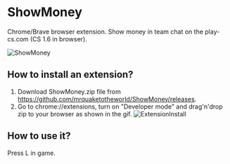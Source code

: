 # ShowMoney
Chrome/Brave browser extension. Show money in team chat on the play-cs.com (CS 1.6 in browser).

![ShowMoney](https://user-images.githubusercontent.com/53916002/232310285-5ced962b-8ecc-44a9-ad43-fecf6c9df61c.png)

## How to install an extension?
1) Download ShowMoney.zip file from https://github.com/mrquaketotheworld/ShowMoney/releases.
2) Go to chrome://extensions, turn on "Developer mode" and drag'n'drop zip to your browser as shown in the gif.
![ExtensionInstall](https://user-images.githubusercontent.com/53916002/232323644-2c7d3728-6df1-4bc5-bec9-0c19799adab8.gif)


## How to use it?
Press L in game.
